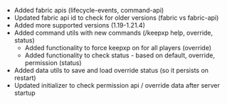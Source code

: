 - Added fabric apis (lifecycle-events, command-api)
- Updated fabric api id to check for older versions (fabric vs fabric-api)
- Added more supported versions (1.19-1.21.4)
- Added command utils with new commands (/keepxp help, override, status)
  - Added functionality to force keepxp on for all players (override)
  - Added functionality to check status - based on default, override, permission (status)
- Added data utils to save and load override status (so it persists on restart)
- Updated initializer to check permission api / override data after server startup